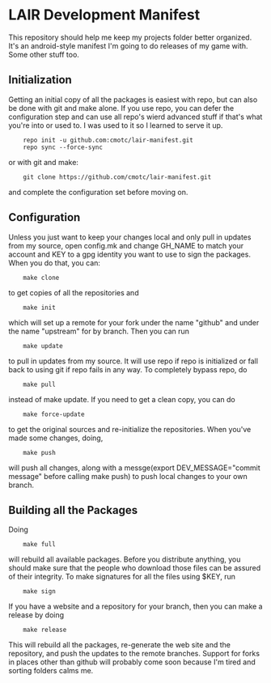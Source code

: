 LAIR Development Manifest
=========================
This repository should help me keep my projects folder better organized. It's
an android-style manifest I'm going to do releases of my game with. Some other
stuff too.


Initialization
--------------
Getting an initial copy of all the packages is easiest with repo, but can also
be done with git and make alone. If you use repo, you can defer the
configuration step and can use all repo's wierd advanced stuff if that's what
you're into or used to. I was used to it so I learned to serve it up.

        repo init -u github.com:cmotc/lair-manifest.git
        repo sync --force-sync

or with git and make:

        git clone https://github.com/cmotc/lair-manifest.git

and complete the configuration set before moving on.

Configuration
-------------
Unless you just want to keep your changes local and only pull in updates from
my source, open config.mk and change GH_NAME to match your account and KEY to
a gpg identity you want to use to sign the packages. When you do that, you can:

        make clone

to get copies of all the repositories and

        make init

which will set up a remote for your fork under the name "github" and under the
name "upstream" for by branch. Then you can run

        make update

to pull in updates from my source. It will use repo if repo is initialized or
fall back to using git if repo fails in any way. To completely bypass repo, do

        make pull

instead of make update. If you need to get a clean copy, you can do

        make force-update

to get the original sources and re-initialize the repositories. When you've made
some changes, doing,

        make push

will push all changes, along with a messge(export DEV_MESSAGE="commit message"
before calling make push) to push local changes to your own branch.

Building all the Packages
-------------------------

Doing

        make full

will rebuild all available packages. Before you distribute anything, you should
make sure that the people who download those files can be assured of their
integrity. To make signatures for all the files using $KEY, run

        make sign

If you have a website and a repository for your branch, then you can make a
release by doing

        make release

This will rebuild all the packages, re-generate the web site and the repository,
and push the updates to the remote branches. Support for forks in places other
than github will probably come soon because I'm tired and sorting folders calms
me.
